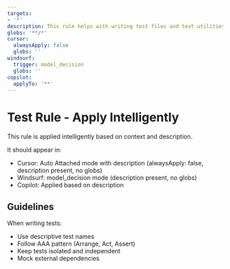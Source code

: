 ```yaml
---
targets:
- '*'
description: This rule helps with writing test files and test utilities
globs: '**/*'
cursor:
  alwaysApply: false
  globs: ''
windsurf:
  trigger: model_decision
  globs: ''
copilot:
  applyTo: '**'
---
```


# Test Rule - Apply Intelligently

This rule is applied intelligently based on context and description.

It should appear in:
- Cursor: Auto Attached mode with description (alwaysApply: false, description present, no globs)
- Windsurf: model_decision mode (description present, no globs)
- Copilot: Applied based on description

## Guidelines

When writing tests:
- Use descriptive test names
- Follow AAA pattern (Arrange, Act, Assert)
- Keep tests isolated and independent
- Mock external dependencies

